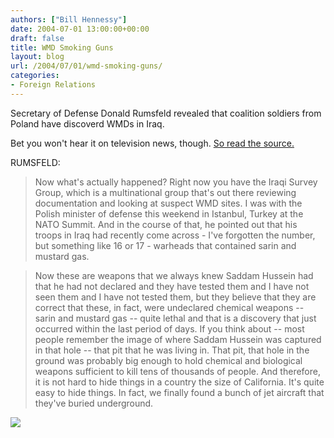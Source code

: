 ```yaml
---
authors: ["Bill Hennessy"]
date: 2004-07-01 13:00:00+00:00
draft: false
title: WMD Smoking Guns
layout: blog
url: /2004/07/01/wmd-smoking-guns/
categories:
- Foreign Relations
---
```


Secretary of Defense Donald Rumsfeld revealed that coalition soldiers from Poland have discoverd WMDs in Iraq.  
  
Bet you won't hear it on television news, though. [So read the source.](https://www.dod.mil/transcripts/2004/tr20040630-secdef0949.html)




RUMSFELD:




> 

> 
> Now what's actually happened? Right now you have the Iraqi Survey Group, which is a multinational group that's out there reviewing documentation and looking at suspect WMD sites. I was with the Polish minister of defense this weekend in Istanbul, Turkey at the NATO Summit. And in the course of that, he pointed out that his troops in Iraq had recently come across - I've forgotten the number, but something like 16 or 17 - warheads that contained sarin and mustard gas.
> 
> 

> 
> 

> 
> Now these are weapons that we always knew Saddam Hussein had that he had not declared and they have tested them and I have not seen them and I have not tested them, but they believe that they are correct that these, in fact, were undeclared chemical weapons -- sarin and mustard gas -- quite lethal and that is a discovery that just occurred within the last period of days. If you think about -- most people remember the image of where Saddam Hussein was captured in that hole -- that pit that he was living in. That pit, that hole in the ground was probably big enough to hold chemical and biological weapons sufficient to kill tens of thousands of people. And therefore, it is not hard to hide things in a country the size of California. It's quite easy to hide things. In fact, we finally found a bunch of jet aircraft that they've buried underground.
> 
> 

![](https://blog.billhennessy.com/aggbug.aspx?PostID=723)


